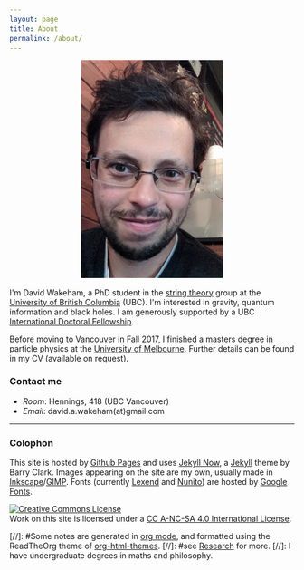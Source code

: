 ```yaml
---
layout: page
title: About
permalink: /about/
---
```


<div style="text-align:center"><img src ="/images/selfie1.png" width="250px" /></div>

I'm David Wakeham, a PhD student in the
[string theory](http://www.phas.ubc.ca/~strings/) group at the
[University of British Columbia](https://www.ubc.ca/) (UBC).
I'm interested in gravity, quantum information and black holes.
I am generously supported by a UBC
[International Doctoral Fellowship](https://www.grad.ubc.ca/campus-community/meet-our-students).

Before moving to Vancouver in Fall 2017, I finished a masters degree
in particle physics at the
[University of Melbourne](https://www.unimelb.edu.au/).
Further details can be found in my CV (available on request).

### Contact me

- *Room*: Hennings, 418 (UBC Vancouver)
- *Email*: david.a.wakeham(at)gmail.com

- - -

### Colophon

This site is hosted by [Github Pages](https://pages.github.com/) and
uses [Jekyll Now](https://github.com/barryclark/jekyll-now), a
[Jekyll](https://jekyllrb.com/) theme by Barry Clark.
Images appearing on the site are my own, usually made in
[Inkscape](https://inkscape.org/en/)/[GIMP](https://www.gimp.org/).
Fonts (currently
[Lexend](https://fonts.google.com/specimen/Lexend+Deca) and
[Nunito](https://fonts.google.com/specimen/Nunito)) are hosted by
[Google Fonts](https://fonts.google.com/).

<a rel="license"
href="http://creativecommons.org/licenses/by-nc-sa/4.0/"><img
alt="Creative Commons License" style="border-width:0"
src="https://i.creativecommons.org/l/by-nc-sa/4.0/88x31.png" /></a><br
/>Work on this site is licensed under a <a rel="license"
href="http://creativecommons.org/licenses/by-nc-sa/4.0/">CC A-NC-SA 4.0 International License</a>.

[//]: #Some notes are generated in [org mode](https://orgmode.org/), and formatted using the ReadTheOrg theme of [org-html-themes](https://github.com/fniessen/org-html-themes).
[//]: #see [Research](https://hapax.github.io/research/) for more.
[//]: I have undergraduate degrees in maths and philosophy.
